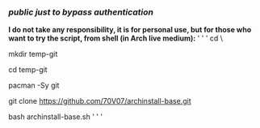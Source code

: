 
### *public just to bypass authentication*

**I do not take any responsibility, it is for personal use, but for those who want to try the script, from shell (in Arch live medium):**
' ' '
  cd \
  
  mkdir temp-git
  
  cd temp-git
  
  pacman -Sy git
  
  git clone https://github.com/70V07/archinstall-base.git
  
  bash archinstall-base.sh
' ' '
